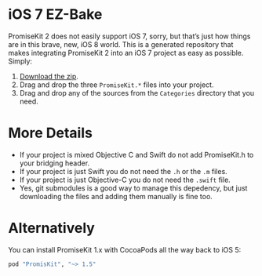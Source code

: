 # iOS 7 EZ-Bake

PromiseKit 2 does not easily support iOS 7, sorry, but that’s just how things are in this brave, new, iOS 8 world. This is a generated repository that makes integrating PromiseKit 2 into an iOS 7 project as easy as possible. Simply:

 1. [Download the zip](https://github.com/mxcl/PMKiOS7/archive/master.zip).
 2. Drag and drop the three `PromiseKit.*` files into your project.
 3. Drag and drop any of the sources from the `Categories` directory that you need.

# More Details

* If your project is mixed Objective C and Swift do not add PromiseKit.h to your bridging header.
* If your project is just Swift you do not need the `.h` or the `.m` files.
* If your project is just Objective-C you do not need the `.swift` file.
* Yes, git submodules is a good way to manage this depedency, but just downloading the files and adding them manually is fine too.

# Alternatively

You can install PromiseKit 1.x with CocoaPods all the way back to iOS 5:

```ruby
pod "PromisKit", "~> 1.5"
```
